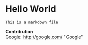 # Hello World  
    This is a markdown file  
**Contribution**  
Google: http://google.com/ "Google"
